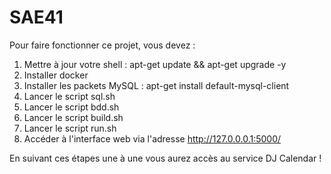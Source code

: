 # SAE41
Pour faire fonctionner ce projet, vous devez :

1. Mettre à jour votre shell : apt-get update && apt-get upgrade -y
2. Installer docker
3. Installer les packets MySQL : apt-get install default-mysql-client
4. Lancer le script sql.sh
5. Lancer le script bdd.sh
6. Lancer le script build.sh
7. Lancer le script run.sh
8. Accéder à l'interface web via l'adresse http://127.0.0.0.1:5000/

En suivant ces étapes une à une vous aurez accès au service DJ Calendar !

